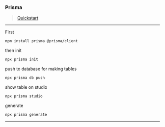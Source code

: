 ### Prisma 
> [Quickstart](https://vercel.com/guides/nextjs-prisma-postgres) <br /> 

***

First
```bash
npm install prisma @prisma/client
```
then init
```bash
npx prisma init
```

push to database for making tables
```bash
npx prisma db push
```

show table on studio
```bash
npx prisma studio
```

generate
```bash
npx prisma generate
```

***

